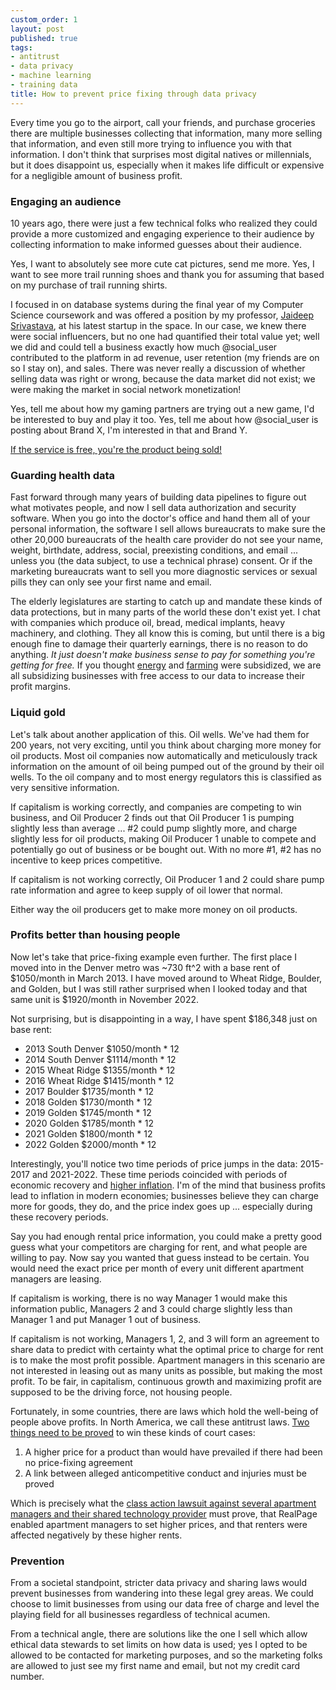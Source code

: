 ```yaml
---
custom_order: 1
layout: post
published: true
tags:
- antitrust
- data privacy
- machine learning
- training data
title: How to prevent price fixing through data privacy
---
```

Every time you go to the airport, call your friends, and purchase groceries there are multiple
businesses collecting that information, many more selling that information, and even still more
trying to influence you with that information. I don't think that surprises most
digital natives or millennials, but it does disappoint us, especially when it makes life
difficult or expensive for a negligible amount of business profit.

### Engaging an audience
10 years ago, there were just a few technical folks who realized they could provide a more customized and engaging
experience to their audience by collecting information to make informed guesses about their audience.

Yes, I want to absolutely see more cute cat pictures, send me more. Yes, I want to see more trail running shoes
and thank you for assuming that based on my purchase of trail running shirts.

I focused in on database systems during the final year of my Computer Science coursework and was offered a position
by my professor, [Jaideep Srivastava](https://www.crunchbase.com/person/jaideep-srivastava), at his latest startup
in the space. In our case, we knew there were social influencers, but no one had quantified their total value yet;
well we did and could tell a business exactly how much @social_user contributed to the platform in ad revenue,
user retention (my friends are on so I stay on), and sales.
There was never really a discussion of whether selling data was right or wrong,
because the data market did not exist; we were making the market in social network monetization!

Yes, tell me about how my gaming partners are trying out a new game, I'd be interested to buy and play it too.
Yes, tell me about how @social_user is posting about Brand X, I'm interested in that and Brand Y.

[If the service is free, you're the product being sold!](https://www.forbes.com/sites/marketshare/2012/03/05/if-youre-not-paying-for-it-you-become-the-product/)

### Guarding health data
Fast forward through many years of building data pipelines to figure out what motivates people, and
now I sell data authorization and security software. When you go into the doctor's office
and hand them all of your personal information, the software I sell allows bureaucrats to make sure the other
20,000 bureaucrats of the health care provider do not see your name, weight, birthdate, address, social,
preexisting conditions, and email ... unless you (the data subject, to use a technical phrase) consent.
Or if the marketing bureaucrats want to sell you more diagnostic services
or sexual pills they can only see your first name and email.

The elderly legislatures are starting to catch up and mandate these kinds of data protections,
but in many parts of the world these don't exist yet. I chat with companies which produce oil, bread,
medical implants, heavy machinery, and clothing. They all know this is coming, but until there is a big
enough fine to damage their quarterly earnings, there is no reason to do anything.
_It just doesn't make business sense to pay for something you're getting for free._
If you thought [energy](https://www.imf.org/en/Topics/climate-change/energy-subsidies) and
[farming](https://www.nal.usda.gov/legacy/topics/agricultural-subsidies) were subsidized,
we are all subsidizing businesses with free access to our data to increase their profit margins.

### Liquid gold
Let's talk about another application of this. Oil wells. We've had them for 200 years, not very exciting, until
you think about charging more money for oil products. Most oil companies now automatically and meticulously track
information on the amount of oil being pumped out of the ground by their oil wells. To the oil company and to most
energy regulators this is classified as very sensitive information.

If capitalism is working correctly, and companies are competing to win business, and Oil Producer 2 finds
out that Oil Producer 1 is pumping slightly less than average ... #2 could pump slightly more, and charge slightly less
for oil products, making Oil Producer 1 unable to compete and potentially go out of business or be bought out.
With no more #1, #2 has no incentive to keep prices competitive.

If capitalism is not working correctly, Oil Producer 1 and 2 could share pump rate information and agree to
keep supply of oil lower that normal.

Either way the oil producers get to make more money on oil products.

### Profits better than housing people
Now let's take that price-fixing example even further.
The first place I moved into in the Denver metro was ~730 ft^2 with a base rent of $1050/month in March 2013.
I have moved around to Wheat Ridge, Boulder, and Golden, but I was still rather surprised when I looked today
and that same unit is $1920/month in November 2022.

Not surprising, but is disappointing in a way,
I have spent $186,348 just on base rent:
+ 2013 South Denver $1050/month * 12
+ 2014 South Denver $1114/month * 12
+ 2015 Wheat Ridge $1355/month * 12
+ 2016 Wheat Ridge $1415/month * 12
+ 2017 Boulder $1735/month * 12
+ 2018 Golden $1730/month * 12
+ 2019 Golden $1745/month * 12
+ 2020 Golden $1785/month * 12
+ 2021 Golden $1800/month * 12
+ 2022 Golden $2000/month * 12

Interestingly, you'll notice two time periods of price jumps in the data: 2015-2017 and 2021-2022.
These time periods coincided with periods of economic recovery and
[higher inflation](https://www.macrotrends.net/countries/USA/united-states/inflation-rate-cpi).
I'm of the mind that business profits lead to inflation in modern economies;
businesses believe they can charge more for goods, they do, and the price index goes up
... especially during these recovery periods.

Say you had enough rental price information, you could make a pretty good guess what your competitors are
charging for rent, and what people are willing to pay. Now say you wanted that guess instead to be certain.
You would need the exact price per month of every unit different apartment managers are leasing.

If capitalism is working, there is no way Manager 1 would make this information public, Managers 2 and 3 could
charge slightly less than Manager 1 and put Manager 1 out of business.

If capitalism is not working, Managers 1, 2, and 3 will form an agreement to share data to predict with
certainty what the optimal price to charge for rent is to make the most profit possible.
Apartment managers in this scenario are not interested in leasing out as many units as possible,
but making the most profit. To be fair, in capitalism, continuous growth and maximizing profit are supposed
to be the driving force, not housing people.

Fortunately, in some countries, there are laws which hold the well-being of people above profits.
In North America, we call these antitrust laws.
[Two things need to be proved](https://www.bonalaw.com/insights/legal-resources/the-elements-of-antitrust-injury-a-two-prong-test)
to win these kinds of court cases:
1. A higher price for a product than would have prevailed if there had been no price-fixing agreement
2. A link between alleged anticompetitive conduct and injuries must be proved

Which is precisely what the
[class action lawsuit against several apartment managers and their shared technology provider](https://news.bloomberglaw.com/esg/realpage-major-landlords-face-antitrust-lawsuit-over-rent-spike)
must prove, that RealPage enabled apartment managers to set higher prices, and that renters
were affected negatively by these higher rents.

### Prevention
From a societal standpoint, stricter data privacy and sharing laws would prevent businesses from wandering into these
legal grey areas. We could choose to limit businesses from using our data free of charge and level the
playing field for all businesses regardless of technical acumen.

From a technical angle, there are solutions like the one I sell which allow
ethical data stewards to set limits on how data is used; yes I opted to be allowed to be contacted for marketing
purposes, and so the marketing folks are allowed to just see my first name and email, but not my credit card number.
